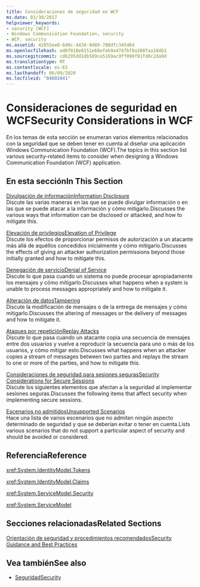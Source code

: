```yaml
---
title: Consideraciones de seguridad en WCF
ms.date: 03/30/2017
helpviewer_keywords:
- security [WCF]
- Windows Communication Foundation, security
- WCF, security
ms.assetid: 42055ee0-6d0c-443d-9d89-788dfc345d6d
ms.openlocfilehash: ed0f018e0151e68afeb9a4747bf8a260faa184b1
ms.sourcegitcommit: cdb295dd1db589ce5169ac9ff096f01fd0c2da9d
ms.translationtype: MT
ms.contentlocale: es-ES
ms.lasthandoff: 06/09/2020
ms.locfileid: "84601041"
---
```

# <a name="security-considerations-in-wcf"></a><span data-ttu-id="3f2b0-102">Consideraciones de seguridad en WCF</span><span class="sxs-lookup"><span data-stu-id="3f2b0-102">Security Considerations in WCF</span></span>
<span data-ttu-id="3f2b0-103">En los temas de esta sección se enumeran varios elementos relacionados con la seguridad que se deben tener en cuenta al diseñar una aplicación Windows Communication Foundation (WCF).</span><span class="sxs-lookup"><span data-stu-id="3f2b0-103">The topics in this section list various security-related items to consider when designing a Windows Communication Foundation (WCF) application.</span></span>  
  
## <a name="in-this-section"></a><span data-ttu-id="3f2b0-104">En esta sección</span><span class="sxs-lookup"><span data-stu-id="3f2b0-104">In This Section</span></span>  
 [<span data-ttu-id="3f2b0-105">Divulgación de información</span><span class="sxs-lookup"><span data-stu-id="3f2b0-105">Information Disclosure</span></span>](information-disclosure.md)  
 <span data-ttu-id="3f2b0-106">Discute las varias maneras en las que se puede divulgar información o en las que se puede atacar a la información y cómo mitigarlo.</span><span class="sxs-lookup"><span data-stu-id="3f2b0-106">Discusses the various ways that information can be disclosed or attacked, and how to mitigate this.</span></span>  
  
 [<span data-ttu-id="3f2b0-107">Elevación de privilegios</span><span class="sxs-lookup"><span data-stu-id="3f2b0-107">Elevation of Privilege</span></span>](elevation-of-privilege.md)  
 <span data-ttu-id="3f2b0-108">Discute los efectos de proporcionar permisos de autorización a un atacante más allá de aquéllos concedidos inicialmente y cómo mitigarlo.</span><span class="sxs-lookup"><span data-stu-id="3f2b0-108">Discusses the effects of giving an attacker authorization permissions beyond those initially granted and how to mitigate this.</span></span>  
  
 [<span data-ttu-id="3f2b0-109">Denegación de servicio</span><span class="sxs-lookup"><span data-stu-id="3f2b0-109">Denial of Service</span></span>](denial-of-service.md)  
 <span data-ttu-id="3f2b0-110">Discute lo que pasa cuando un sistema no puede procesar apropiadamente los mensajes y cómo mitigarlo.</span><span class="sxs-lookup"><span data-stu-id="3f2b0-110">Discusses what happens when a system is unable to process messages appropriately and how to mitigate it.</span></span>  
  
 [<span data-ttu-id="3f2b0-111">Alteración de datos</span><span class="sxs-lookup"><span data-stu-id="3f2b0-111">Tampering</span></span>](tampering.md)  
 <span data-ttu-id="3f2b0-112">Discute la modificación de mensajes o de la entrega de mensajes y cómo mitigarlo.</span><span class="sxs-lookup"><span data-stu-id="3f2b0-112">Discusses the altering of messages or the delivery of messages and how to mitigate it.</span></span>  
  
 [<span data-ttu-id="3f2b0-113">Ataques por repetición</span><span class="sxs-lookup"><span data-stu-id="3f2b0-113">Replay Attacks</span></span>](replay-attacks.md)  
 <span data-ttu-id="3f2b0-114">Discute lo que pasa cuando un atacante copia una secuencia de mensajes entre dos usuarios y vuelve a reproducir la secuencia para uno o más de los usuarios, y cómo mitigar esto.</span><span class="sxs-lookup"><span data-stu-id="3f2b0-114">Discusses what happens when an attacker copies a stream of messages between two parties and replays the stream to one or more of the parties, and how to mitigate this.</span></span>  
  
 [<span data-ttu-id="3f2b0-115">Consideraciones de seguridad para sesiones seguras</span><span class="sxs-lookup"><span data-stu-id="3f2b0-115">Security Considerations for Secure Sessions</span></span>](security-considerations-for-secure-sessions.md)  
 <span data-ttu-id="3f2b0-116">Discute los siguientes elementos que afectan a la seguridad al implementar sesiones seguras.</span><span class="sxs-lookup"><span data-stu-id="3f2b0-116">Discusses the following items that affect security when implementing secure sessions.</span></span>  
  
 [<span data-ttu-id="3f2b0-117">Escenarios no admitidos</span><span class="sxs-lookup"><span data-stu-id="3f2b0-117">Unsupported Scenarios</span></span>](unsupported-scenarios.md)  
 <span data-ttu-id="3f2b0-118">Hace una lista de varios escenarios que no admiten ningún aspecto determinado de seguridad y que se deberían evitar o tener en cuenta.</span><span class="sxs-lookup"><span data-stu-id="3f2b0-118">Lists various scenarios that do not support a particular aspect of security and should be avoided or considered.</span></span>  
  
## <a name="reference"></a><span data-ttu-id="3f2b0-119">Referencia</span><span class="sxs-lookup"><span data-stu-id="3f2b0-119">Reference</span></span>  
 <xref:System.IdentityModel.Tokens>  
  
 <xref:System.IdentityModel.Claims>  
  
 <xref:System.ServiceModel.Security>  
  
 <xref:System.ServiceModel>  
  
## <a name="related-sections"></a><span data-ttu-id="3f2b0-120">Secciones relacionadas</span><span class="sxs-lookup"><span data-stu-id="3f2b0-120">Related Sections</span></span>  
 [<span data-ttu-id="3f2b0-121">Orientación de seguridad y procedimientos recomendados</span><span class="sxs-lookup"><span data-stu-id="3f2b0-121">Security Guidance and Best Practices</span></span>](security-guidance-and-best-practices.md)  
  
## <a name="see-also"></a><span data-ttu-id="3f2b0-122">Vea también</span><span class="sxs-lookup"><span data-stu-id="3f2b0-122">See also</span></span>

- [<span data-ttu-id="3f2b0-123">Seguridad</span><span class="sxs-lookup"><span data-stu-id="3f2b0-123">Security</span></span>](security.md)
